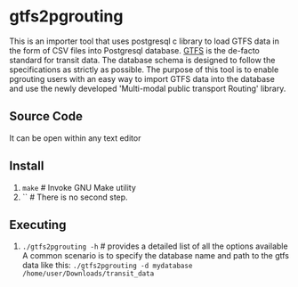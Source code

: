 gtfs2pgrouting
==============
This is an importer tool that uses postgresql c library to load GTFS data in the form of CSV files into Postgresql database.
[GTFS](http://code.google.com/transit/spec/transit_feed_specification.html) is the de-facto standard for transit data. The database schema is designed to follow the specifications as strictly as possible. The purpose of this tool is to enable pgrouting users with an easy way to import GTFS data into the database and use the newly developed 'Multi-modal public transport Routing' library.

Source Code
------------
It can be open within any text editor

Install
-------
1. `make` # Invoke GNU Make utility
2. `` # There is no second step.

Executing
---------
1. `./gtfs2pgrouting -h` # provides a detailed list of all the options available
A common scenario is to specify the database name and path to the gtfs data like this:
`./gtfs2pgrouting -d mydatabase /home/user/Downloads/transit_data`
